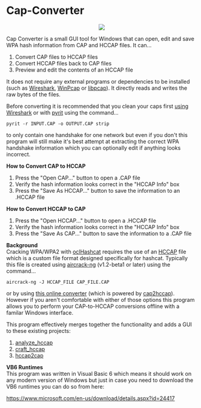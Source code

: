 # Cap-Converter
<p align="center"><img src="https://raw.githubusercontent.com/wpatoolkit/Cap-Converter/master/screenshot.png" /></p>
Cap Converter is a small GUI tool for Windows that can open, edit and save WPA hash information from CAP and HCCAP files. It can...

1. Convert CAP files to HCCAP files<br>
2. Convert HCCAP files back to CAP files<br>
3. Preview and edit the contents of an HCCAP file<br>

It does not require any external programs or dependencies to be installed (such as <a href="https://www.wireshark.org/">Wireshark</a>, <a href="http://www.winpcap.org/">WinPcap</a> or <a href="http://www.tcpdump.org/">libpcap</a>). It directly reads and writes the raw bytes of the files.

Before converting it is recommended that you clean your caps first <a href="http://hackforums.net/showthread.php?tid=2974396">using Wireshark</a> or with <a href="https://code.google.com/p/pyrit/">pyrit</a> using the command...

`pyrit -r INPUT.CAP -o OUTPUT.CAP strip`

to only contain one handshake for one network but even if you don't this program will still make it's best attempt at extracting the correct WPA handshake information which you can optionally edit if anything looks incorrect.

<b>How to Convert CAP to HCCAP</b><br>
1. Press the "Open CAP..." button to open a .CAP file<br>
2. Verify the hash information looks correct in the "HCCAP Info" box<br>
3. Press the "Save As HCCAP..." button to save the information to an .HCCAP file<br>

<b>How to Convert HCCAP to CAP</b><br>
1. Press the "Open HCCAP..." button to open a .HCCAP file<br>
2. Verify the hash information looks correct in the "HCCAP Info" box<br>
3. Press the "Save As CAP..." button to save the information to a .CAP file<br>

<b>Background</b><br>
Cracking WPA/WPA2 with <a href="https://hashcat.net/wiki/doku.php?id=cracking_wpawpa2">oclHashcat</a> requires the use of an <a href="https://hashcat.net/wiki/doku.php?id=hccap">HCCAP</a> file which is a custom file format designed specifically for hashcat. Typically this file is created using <a href="http://www.aircrack-ng.org/">aircrack-ng</a> (v1.2-beta1 or later) using the command...

`aircrack-ng -J HCCAP_FILE CAP_FILE.CAP`

or by using <a href="https://hashcat.net/cap2hccap/">this online converter</a> (which is powered by <a href="http://sourceforge.net/projects/cap2hccap/">cap2hccap</a>). However if you aren't comfortable with either of those options this program allows you to perform your CAP-to-HCCAP conversions offline with a familar Windows interface.

This program effectively merges together the functionality and adds a GUI to these existing projects:<br>
1. <a href="https://github.com/philsmd/analyze_hccap">analyze_hccap</a><br>
2. <a href="https://github.com/philsmd/craft_hccap">craft_hccap</a><br>
3. <a href="https://github.com/philsmd/hccap2cap">hccap2cap</a><br>

<b>VB6 Runtimes</b><br>
This program was written in Visual Basic 6 which means it should work on any modern version of Windows but just in case you need to download the VB6 runtimes you can do so from here:

<a href="https://www.microsoft.com/en-us/download/details.aspx?id=24417">https://www.microsoft.com/en-us/download/details.aspx?id=24417</a>
